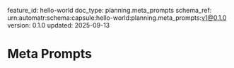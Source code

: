 feature_id: hello-world
doc_type: planning.meta_prompts
schema_ref: urn:automatr:schema:capsule:hello-world:planning.meta_prompts:v1@0.1.0
version: 0.1.0
updated: 2025-09-13

# Meta Prompts

<!-- Provide prompt guidelines, constraints, and examples for consistent outputs. -->

